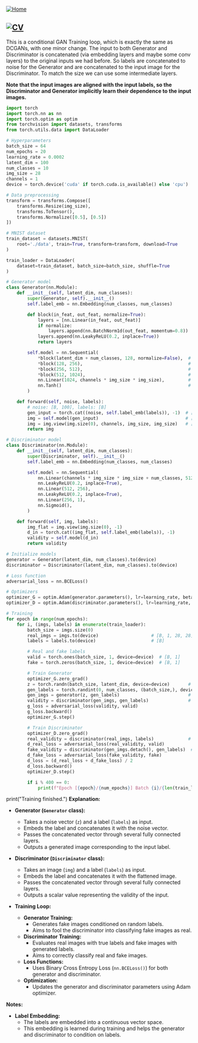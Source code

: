 [![Home](https://img.shields.io/badge/Home-Click%20Here-blue?style=flat&logo=homeadvisor&logoColor=white)](../)

## [![CV](https://img.shields.io/badge/CV-Selected_Topics_in_Computer_Vision-green?style=for-the-badge&logo=github)](../main_page/CV)

This is a conditional GAN Training loop, which is exactly the same as DCGANs, with one minor change. The input to both Generator and Discriminator is concatenated (via embedding layers and maybe some conv layers) to the original inputs we had before. So labels are concatenated to noise for the Generator and are concatenated to the input image for the Discriminator. To match the size we can use some intermediate layers. 

**Note that the input images are aligned with the input labels, so the Discriminator and Generator implicitly learn their dependence to the input images.**

```python
import torch
import torch.nn as nn
import torch.optim as optim
from torchvision import datasets, transforms
from torch.utils.data import DataLoader

# Hyperparameters
batch_size = 64
num_epochs = 20
learning_rate = 0.0002
latent_dim = 100
num_classes = 10
img_size = 28
channels = 1
device = torch.device('cuda' if torch.cuda.is_available() else 'cpu')

# Data preprocessing
transform = transforms.Compose([
    transforms.Resize(img_size),
    transforms.ToTensor(),
    transforms.Normalize([0.5], [0.5])
])

# MNIST dataset
train_dataset = datasets.MNIST(
    root='./data', train=True, transform=transform, download=True
)

train_loader = DataLoader(
    dataset=train_dataset, batch_size=batch_size, shuffle=True
)

# Generator model 
class Generator(nn.Module):
    def __init__(self, latent_dim, num_classes):
        super(Generator, self).__init__()
        self.label_emb = nn.Embedding(num_classes, num_classes)

        def block(in_feat, out_feat, normalize=True):
            layers = [nn.Linear(in_feat, out_feat)]
            if normalize:
                layers.append(nn.BatchNorm1d(out_feat, momentum=0.8))
            layers.append(nn.LeakyReLU(0.2, inplace=True))
            return layers

        self.model = nn.Sequential(
            *block(latent_dim + num_classes, 128, normalize=False),  # [B, 110] -> [B, 128]
            *block(128, 256),                                        # [B, 128] -> [B, 256]
            *block(256, 512),                                        # [B, 256] -> [B, 512]
            *block(512, 1024),                                       # [B, 512] -> [B, 1024]
            nn.Linear(1024, channels * img_size * img_size),         # [B, 1024] -> [B, 784]
            nn.Tanh()                                                # Scale to [-1, 1]
        )

    def forward(self, noise, labels):
        # noise: [B, 100], labels: [B]
        gen_input = torch.cat((noise, self.label_emb(labels)), -1)  # [B, 110]
        img = self.model(gen_input)                                 # [B, 784]
        img = img.view(img.size(0), channels, img_size, img_size)   # [B, 1, 28, 28]
        return img

# Discriminator model
class Discriminator(nn.Module):
    def __init__(self, latent_dim, num_classes):
        super(Discriminator, self).__init__()
        self.label_emb = nn.Embedding(num_classes, num_classes)

        self.model = nn.Sequential(
            nn.Linear(channels * img_size * img_size + num_classes, 512),  # [B, 794] -> [B, 512]
            nn.LeakyReLU(0.2, inplace=True),
            nn.Linear(512, 256),                                           # [B, 512] -> [B, 256]
            nn.LeakyReLU(0.2, inplace=True),
            nn.Linear(256, 1),                                             # [B, 256] -> [B, 1]
            nn.Sigmoid(),
        )

    def forward(self, img, labels):
        img_flat = img.view(img.size(0), -1)                              # [B, 1, 28, 28] -> [B, 784]
        d_in = torch.cat((img_flat, self.label_emb(labels)), -1)         # [B, 784] + [B, 10] = [B, 794]
        validity = self.model(d_in)                                      # [B, 1]
        return validity

# Initialize models 
generator = Generator(latent_dim, num_classes).to(device)
discriminator = Discriminator(latent_dim, num_classes).to(device)

# Loss function
adversarial_loss = nn.BCELoss()

# Optimizers
optimizer_G = optim.Adam(generator.parameters(), lr=learning_rate, betas=(0.5, 0.999))
optimizer_D = optim.Adam(discriminator.parameters(), lr=learning_rate, betas=(0.5, 0.999))

# Training
for epoch in range(num_epochs):
    for i, (imgs, labels) in enumerate(train_loader):
        batch_size = imgs.size(0)
        real_imgs = imgs.to(device)                    # [B, 1, 28, 28]
        labels = labels.to(device)                     # [B]

        # Real and fake labels
        valid = torch.ones(batch_size, 1, device=device)  # [B, 1]
        fake = torch.zeros(batch_size, 1, device=device)  # [B, 1]

        # Train Generator
        optimizer_G.zero_grad()
        z = torch.randn(batch_size, latent_dim, device=device)       # [B, 100]
        gen_labels = torch.randint(0, num_classes, (batch_size,), device=device)  # [B]
        gen_imgs = generator(z, gen_labels)                          # [B, 1, 28, 28]
        validity = discriminator(gen_imgs, gen_labels)               # [B, 1]
        g_loss = adversarial_loss(validity, valid)
        g_loss.backward()
        optimizer_G.step()

        # Train Discriminator
        optimizer_D.zero_grad()
        real_validity = discriminator(real_imgs, labels)             # [B, 1]
        d_real_loss = adversarial_loss(real_validity, valid)
        fake_validity = discriminator(gen_imgs.detach(), gen_labels)  # [B, 1]
        d_fake_loss = adversarial_loss(fake_validity, fake)
        d_loss = (d_real_loss + d_fake_loss) / 2
        d_loss.backward()
        optimizer_D.step()

        if i % 400 == 0:
            print(f"Epoch [{epoch}/{num_epochs}] Batch {i}/{len(train_loader)} Loss D: {d_loss.item():.4f}, loss G: {g_loss.item():.4f}")
```
print("Training finished.")
**Explanation:**

- **Generator (`Generator` class):**
  - Takes a noise vector (`z`) and a label (`labels`) as input.
  - Embeds the label and concatenates it with the noise vector.
  - Passes the concatenated vector through several fully connected layers.
  - Outputs a generated image corresponding to the input label.

- **Discriminator (`Discriminator` class):**
  - Takes an image (`img`) and a label (`labels`) as input.
  - Embeds the label and concatenates it with the flattened image.
  - Passes the concatenated vector through several fully connected layers.
  - Outputs a scalar value representing the validity of the input.

- **Training Loop:**
  - **Generator Training:**
    - Generates fake images conditioned on random labels.
    - Aims to fool the discriminator into classifying fake images as real.
  - **Discriminator Training:**
    - Evaluates real images with true labels and fake images with generated labels.
    - Aims to correctly classify real and fake images.
  - **Loss Functions:**
    - Uses Binary Cross Entropy Loss (`nn.BCELoss()`) for both generator and discriminator.
  - **Optimization:**
    - Updates the generator and discriminator parameters using Adam optimizer.

**Notes:**

- **Label Embedding:**
  - The labels are embedded into a continuous vector space.
  - This embedding is learned during training and helps the generator and discriminator to condition on labels.

